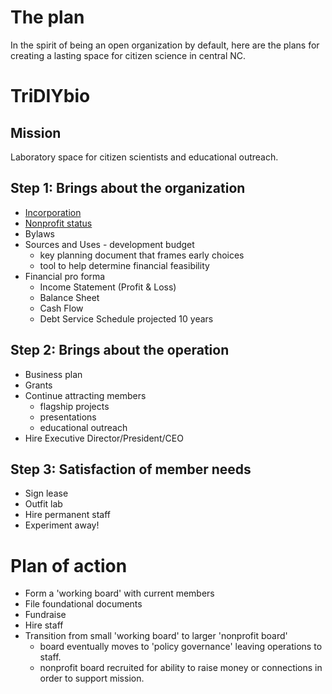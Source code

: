 # The plan

In the spirit of being an open organization by default, here are the plans for creating a lasting space for citizen science in central NC.


# TriDIYbio

## Mission
Laboratory space for citizen scientists and educational outreach.

## Step 1: Brings about the organization
- [Incorporation](https://www.secretary.state.nc.us/corporations/pdf/NonprofitCorporation.pdf)
- [Nonprofit status](https://www.ncnonprofits.org/sites/default/files/public_resources/HowToStartA501(c)(3)Nonprofit.pdf)
- Bylaws
- Sources and Uses - development budget
  - key planning document that frames early choices
  - tool to help determine financial feasibility
- Financial pro forma
  - Income Statement (Profit & Loss)
  - Balance Sheet
  - Cash Flow
  - Debt Service Schedule projected 10 years


## Step 2: Brings about the operation
- Business plan
- Grants
- Continue attracting members
  - flagship projects
  - presentations
  - educational outreach
- Hire Executive Director/President/CEO

## Step 3: Satisfaction of member needs
- Sign lease
- Outfit lab
- Hire permanent staff
- Experiment away!


# Plan of action
- Form a 'working board' with current members
- File foundational documents
- Fundraise
- Hire staff
- Transition from small 'working board' to larger 'nonprofit board'
  - board eventually moves to 'policy governance' leaving operations to staff.
  - nonprofit board recruited for ability to raise money or connections in order to support mission.


